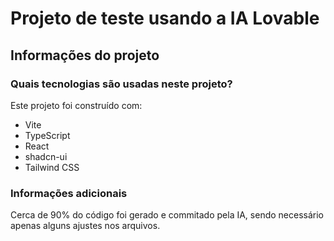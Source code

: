 # Projeto de teste usando a IA Lovable

## Informações do projeto

### Quais tecnologias são usadas neste projeto?
Este projeto foi construído com:
- Vite
- TypeScript
- React
- shadcn-ui
- Tailwind CSS

### Informações adicionais
Cerca de 90% do código foi gerado e commitado pela IA, sendo necessário apenas alguns ajustes nos arquivos.
